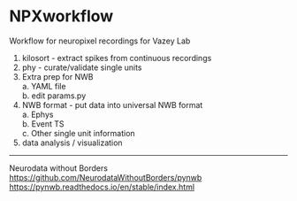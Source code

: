 # NPXworkflow

Workflow for neuropixel recordings for Vazey Lab

1. kilosort - extract spikes from continuous recordings  
2. phy - curate/validate single units   
3. Extra prep for NWB  
    a. YAML file  
    b. edit params.py  
4. NWB format - put data into universal NWB format  
    a. Ephys  
    b. Event TS  
    c. Other single unit information  
5. data analysis / visualization  
  

----  
Neurodata without Borders   
https://github.com/NeurodataWithoutBorders/pynwb  
https://pynwb.readthedocs.io/en/stable/index.html  


